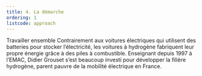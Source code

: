 ```yaml
---
title: 4. La démarche
ordering: 1
listcode: approach
---
```


Travailler ensemble Contrairement aux voitures électriques qui utilisent des batteries pour stocker l’électricité, les voitures à hydrogène fabriquent leur propre énergie grâce à des piles à combustible. Enseignant depuis 1997 à l’EMAC, Didier Grouset s’est beaucoup investi pour développer la filière hydrogène, parent pauvre de la mobilité électrique en France.